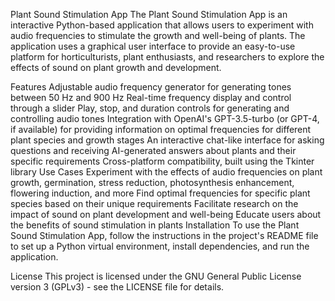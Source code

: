 
Plant Sound Stimulation App
The Plant Sound Stimulation App is an interactive Python-based application that allows users to experiment with audio frequencies to stimulate the growth and well-being of plants. The application uses a graphical user interface to provide an easy-to-use platform for horticulturists, plant enthusiasts, and researchers to explore the effects of sound on plant growth and development.

Features
Adjustable audio frequency generator for generating tones between 50 Hz and 900 Hz
Real-time frequency display and control through a slider
Play, stop, and duration controls for generating and controlling audio tones
Integration with OpenAI's GPT-3.5-turbo (or GPT-4, if available) for providing information on optimal frequencies for different plant species and growth stages
An interactive chat-like interface for asking questions and receiving AI-generated answers about plants and their specific requirements
Cross-platform compatibility, built using the Tkinter library
Use Cases
Experiment with the effects of audio frequencies on plant growth, germination, stress reduction, photosynthesis enhancement, flowering induction, and more
Find optimal frequencies for specific plant species based on their unique requirements
Facilitate research on the impact of sound on plant development and well-being
Educate users about the benefits of sound stimulation in plants
Installation
To use the Plant Sound Stimulation App, follow the instructions in the project's README file to set up a Python virtual environment, install dependencies, and run the application.

License
This project is licensed under the GNU General Public License version 3 (GPLv3) - see the LICENSE file for details.

